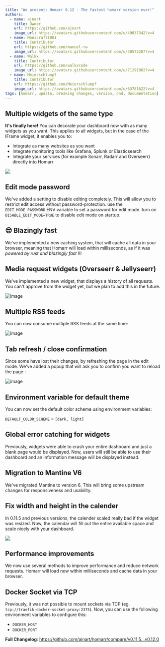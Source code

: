 ```yaml
---
title: "We present: Homarr 0.12 - The fastest homarr version ever!"
authors:
  - name: ajnart
    title: Owner
    url: https://github.com/ajnart
    image_url: https://avatars.githubusercontent.com/u/49837342?v=4
  - name: Manicraft1001
    title: Contributor
    url: https://github.com/manuel-rw
    image_url: https://avatars.githubusercontent.com/u/30572287?v=4
  - name: Walkx
    title: Contributor
    url: https://github.com/walkxcode
    image_url: https://avatars.githubusercontent.com/u/71191962?v=4
  - name: Meierschlumpf
    title: Contributor
    url: https://github.com/Meierschlumpf
    image_url: https://avatars.githubusercontent.com/u/63781622?v=4
tags: [homarr, update, breaking changes, version, dnd, documentation]
---
```


## Multiple widgets of the same type
**It's finally here!** You can decorate your dashboard now with as many widgets as you want.
This applies to all widgets, but in the case of the IFrame widget, it enables you to:
- Integrate as many websites as you want
- Integrate monitoring tools like Grafana, Splunk or Elasticsearch
- Integrate your services (for example Sonarr, Radarr and Overseerr) directly into Homarr

![](https://media.discordapp.net/attachments/988335098493542410/1094665745226539168/update-teaser.png?width=1046&height=666)

## Edit mode password
We've added a setting to disable editing completely. This will allow you to restrict edit access without password-protection.
use the `EDIT_MODE_PASSWORD` ENV variable to set a password for edit mode. 
turn on `DISABLE_EDIT_MODE=TRUE` to disable edit mode on startup.


## 😎 Blazingly fast
We've implemented a new caching system, that will cache all data in your browser, meaning that Homarr will load within milliseconds, as if it was *powered by rust and blazingly fast* !!!

## Media request widgets (Overseerr & Jellyseerr)
We've implemented a new widget, that displays a history of all requests.
You can't approve from the widget yet, but we plan to add this in the future.

![image](https://user-images.githubusercontent.com/30572287/231829411-f61f03e9-79a0-45fc-9a87-94d69ea3ea84.png)

## Multiple RSS feeds
You can now consume multiple RSS feeds at the same time:

![image](https://user-images.githubusercontent.com/30572287/231829886-69133a84-3ae7-4fa3-a6d2-c582f4cc9eea.png)

## Tab refresh / close confirmation
Since some have lost their changes, by refreshing the page in the edit mode. We've added a popup that will ask you to confirm you want to reload the page :

![image](https://user-images.githubusercontent.com/30572287/231823776-9cbb12d4-3cb3-422e-b2e8-f9917bb3f8cc.png)

## Environment variable for default theme
You can now set the default color scheme using environment variables:

``DEFAULT_COLOR_SCHEME`` = ``[dark, light]``

## Global error catching for widgets
Previously, widgets were able to crash your entire dashboard and just a blank page would be displayed.
Now, users will still be able to use their dashboard and an information message will be displayed instead.

## Migration to Mantine V6
We've migrated Mantine to version 6. This will bring some upstream changes for responsiveness and usability.

## Fix width and height in the calender
In 0.11.5 and previous versions, the calender scaled really bad if the widget was resized.
Now, the calendar will fill out the entire available space and scale nicely with your dashboard.

![](https://cdn.discordapp.com/attachments/988335098493542410/1095416419816067175/homarr-calendar-scaling.gif)

## Performance improvements
We now use several methods to improve performance and reduce network requests.
Homarr will load now within milliseconds and cache data in your browser.

## Docker Socket via TCP
Previously, it was not possible to mount sockets via TCP (eg. ``tcp://traefik-docker-socket-proxy:2375``).
Now, you can use the following environment variables to configure this:

- ``DOCKER_HOST``
- ``DOCKER_PORT``

**Full Changelog**: https://github.com/ajnart/homarr/compare/v0.11.5...v0.12.0